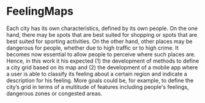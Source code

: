 # FeelingMaps
Each city has its own characteristics, defined by its own people. On the one hand, there may be spots that are best suited for shopping or spots that are best suited for sporting activities. On the other hand, other places may be dangerous for people, whether due to high traffic or to high crime. It becomes now essential to allow people to perceive where such places are. Hence, in this work it his expected (1) the development of methods to define a city grid based on its map and (2) the development of a mobile app where a user is able to classify its feeling about a certain region and indicate a description for his feeling. More goals could be, for example, to define the city’s grid in terms of a multitude of features including people's feelings, dangerous zones or congested areas.
